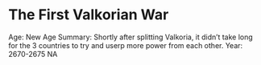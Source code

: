 # The First Valkorian War

Age: New Age
Summary: Shortly after splitting Valkoria, it didn’t take long for the 3 countries to try and userp more power from each other.
Year: 2670-2675 NA